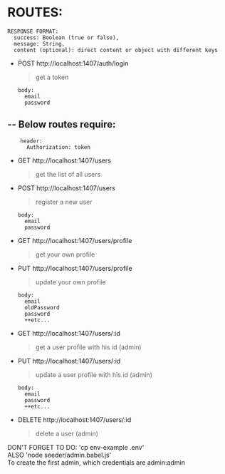 # ROUTES:

    RESPONSE FORMAT:  
      success: Boolean (true or false),  
      message: String,  
      content (optional): direct content or object with different keys  

* POST http://localhost:1407/auth/login
  >get a token

      body:
        email
        password

## -- Below routes require:

        header:
          Authorization: token

* GET http://localhost:1407/users
  >get the list of all users  

* POST http://localhost:1407/users
  >register a new user  

      body:
        email
        password

* GET http://localhost:1407/users/profile
  >get your own profile  

* PUT http://localhost:1407/users/profile
  >update your own profile  

      body:
        email
        oldPassword
        password
        ++etc...

* GET http://localhost:1407/users/:id
  >get a user profile with his id (admin)  


* PUT http://localhost:1407/users/:id
  >update a user profile with his id (admin)  

      body:
        email
        password
        ++etc...

* DELETE http://localhost:1407/users/:id
  >delete a user (admin)  

DON'T FORGET TO DO: 'cp env-example .env'  
ALSO 'node seeder/admin.babel.js'  
To create the first admin,  which credentials are admin:admin